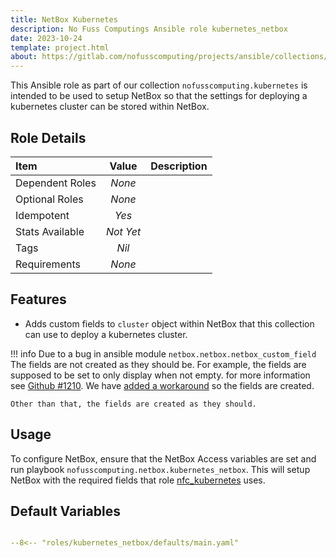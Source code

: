 ```yaml
---
title: NetBox Kubernetes
description: No Fuss Computings Ansible role kubernetes_netbox
date: 2023-10-24
template: project.html
about: https://gitlab.com/nofusscomputing/projects/ansible/collections/kubernetes
---
```


This Ansible role as part of our collection `nofusscomputing.kubernetes` is intended to be used to setup NetBox so that the settings for deploying a kubernetes cluster can be stored within NetBox.


## Role Details

| Item| Value | Description |
|:---|:---:|:---|
| Dependent Roles | _None_ | |
| Optional Roles | _None_ | |
| Idempotent | _Yes_ |  |
| Stats Available | _Not Yet_ |  |
| Tags | _Nil_ |  |
| Requirements | _None_  |  |


## Features

- Adds custom fields to `cluster` object within NetBox that this collection can use to deploy a kubernetes cluster.

!!! info
    Due to a bug in ansible module `netbox.netbox.netbox_custom_field` The fields are not created as they should be. For example, the fields are supposed to be set to only display when not empty. for more information see [Github #1210](https://github.com/netbox-community/ansible_modules/issues/1210). We have [added a workaround](https://gitlab.com/nofusscomputing/projects/ansible/collections/kubernetes/-/merge_requests/56#note_1876912267) so the fields are created.
    
    Other than that, the fields are created as they should.


## Usage

To configure NetBox, ensure that the NetBox Access variables are set and run playbook `nofusscomputing.netbox.kubernetes_netbox`. This will setup NetBox with the required fields that role [nfc_kubernetes](../nfc_kubernetes/index.md) uses.


## Default Variables


``` yaml title="defaults/main.yaml" linenums="1"

--8<-- "roles/kubernetes_netbox/defaults/main.yaml"

```
